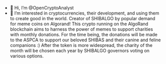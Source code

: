- 👋 Hi, I’m @OpenCryptoAnalyst
- 👀 I’m interested in cryptocurrencies, their development, and using them to create good in the world.
Creator of SHIBALGO by popular demand for meme coins on Algorand! 
This crypto running on the AlgoRand blockchain aims to harness the power of memes to support charities with monthly donations. 
For the time being, the donations will be made to the ASPCA to support our beloved SHIBAS and their canine and feline companions :) 
After the token is more widespread, the charity of the month will be chosen each year by SHIBALGO governors voting on various options.  
